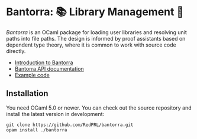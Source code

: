 # Bantorra: 📚 Library Management 🔖

_Bantorra_ is an OCaml package for loading user libraries and resolving unit paths into file paths. The design is informed by proof assistants based on dependent type theory, where it is common to work with source code directly.

- [Introduction to Bantorra](https://RedPRL.org/bantorra/bantorra)
- [Bantorra API documentation](https://RedPRL.org/bantorra/bantorra/Bantorra)
- [Example code](test/Example.ml)

## Installation

You need OCaml 5.0 or newer. You can check out the source repository and install the latest version in development:
```
git clone https://github.com/RedPRL/bantorra.git
opam install ./bantorra
```
